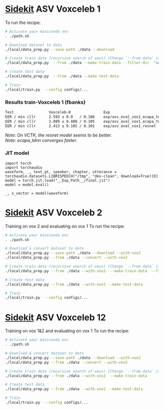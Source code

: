 [Sidekit](https://git-lium.univ-lemans.fr/speaker/sidekit) ASV Voxceleb 1
===

To run the recipe:

```bash
# Activate your miniconda env
. ./path.sh

# Download dataset to data
./local/data_prep.py --save-path ./data --download

# Create train data (recursive search of wavs) (Change `--from data` if you already have downloaded the wavs)
./local/data_prep.py  --from ./data --make-train-data --filter-dir  "voxceleb1/" # set --filter-dir if your data dir structure differ from the '--download' one (e.g.: voxceleb1/wav/)

# Create test data
./local/data_prep.py  --from ./data --make-test-data

# Train
./local/train.py  --config configs/...
```

### Results train-Voxceleb 1 (fbanks)
```sh
Test                Voxceleb-0               Exp                                Config
EER / min cllr      2.593 ± 0.0   / 0.106    exp/asv_eval_vox1_ecapa_tdnn       configs/ecapa_tdnn
EER / min cllr      2.089 ± 0.408 / 0.105    exp/asv_eval_vox1_ecapa_tdnn_ft    configs/ecapa_tdnn_fine_tune
EER / min cllr      2.413 ± 0.101 / 0.101    exp/asv_eval_vox1_resnet           configs/resnet
```

_Note: On VCTK, the resnet model seems to be better._  
_Note: ecapa_tdnn converges faster._

### JIT model

```python3
import torch
import torchaudio
waveform, _, text_gt, speaker, chapter, utterance = torchaudio.datasets.LIBRISPEECH("/tmp", "dev-clean", download=True)[0]
model = torch.jit.load("__Exp_Path__/final.jit")
model = model.eval()

_, x_vector = model(waveform)
```



[Sidekit](https://git-lium.univ-lemans.fr/speaker/sidekit) ASV Voxceleb 2
===

Training on vox 2 and evaluating on vox 1
To run the recipe:

```bash
# Activate your miniconda env
. ./path.sh

# Download & convert dataset to data
./local/data_prep.py --save-path ./data --download --with-vox2
./local/data_prep.py --from ./data --convert --with-vox2

# Create train data (recursive search of wavs) (Change `--from data` if you already have downloaded the wavs)
./local/data_prep.py --from ./data --with-vox2  --make-train-data  --filter-dir  "voxceleb2/"

# Create test data
./local/data_prep.py --from ./data --with-vox2 --make-test-data

# Train
./local/train.py  --config configs/...
```

[Sidekit](https://git-lium.univ-lemans.fr/speaker/sidekit) ASV Voxceleb 12
===

Training on vox 1&2 and evaluating on vox 1
To run the recipe:

```bash
# Activate your miniconda env
. ./path.sh

# Download & convert dataset to data
./local/data_prep.py --save-path ./data --download --with-vox2
./local/data_prep.py --from ./data --convert --with-vox2

# Create train data (recursive search of wavs) (Change `--from data` if you already have downloaded the wavs)
./local/data_prep.py --from ./data --with-vox2  --make-train-data

# Create test data
./local/data_prep.py --from ./data --with-vox2 --make-test-data

# Train
./local/train.py  --config configs/...
```
